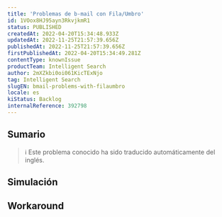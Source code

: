 ```yaml
---
title: 'Problemas de b-mail con Fila/Umbro'
id: 1VOox8HJ95ayn3RkvjkmR1
status: PUBLISHED
createdAt: 2022-04-20T15:34:48.933Z
updatedAt: 2022-11-25T21:57:39.656Z
publishedAt: 2022-11-25T21:57:39.656Z
firstPublishedAt: 2022-04-20T15:34:49.281Z
contentType: knownIssue
productTeam: Intelligent Search
author: 2mXZkbi0oi061KicTExNjo
tag: Intelligent Search
slugEN: bmail-problems-with-filaumbro
locale: es
kiStatus: Backlog
internalReference: 392798
---
```


## Sumario

>ℹ️ Este problema conocido ha sido traducido automáticamente del inglés.



## Simulación



## Workaround



